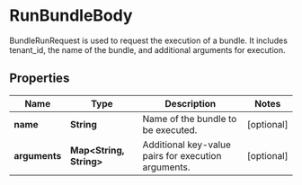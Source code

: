 

# RunBundleBody

BundleRunRequest is used to request the execution of a bundle. It includes tenant_id, the name of the bundle, and additional arguments for execution.

## Properties

| Name | Type | Description | Notes |
|------------ | ------------- | ------------- | -------------|
|**name** | **String** | Name of the bundle to be executed. |  [optional] |
|**arguments** | **Map&lt;String, String&gt;** | Additional key-value pairs for execution arguments. |  [optional] |



